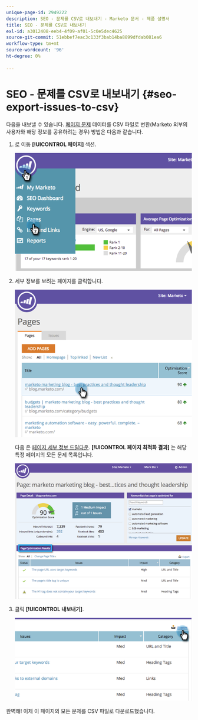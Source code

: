 ```yaml
---
unique-page-id: 2949222
description: SEO - 문제를 CSV로 내보내기 - Marketo 문서 - 제품 설명서
title: SEO - 문제를 CSV로 내보내기
exl-id: a3012408-eeb4-4f09-af01-5c0e5dec4625
source-git-commit: 51ebbef7eac3c133f3bab14ba8899dfdab081ea6
workflow-type: tm+mt
source-wordcount: '96'
ht-degree: 0%

---
```


# SEO - 문제를 CSV로 내보내기 {#seo-export-issues-to-csv}

다음을 내보낼 수 있습니다. [페이지 문제](/help/marketo/product-docs/additional-apps/seo/pages/seo-understanding-pages.md) 데이터를 CSV 파일로 변환(Marketo 외부의 사용자와 해당 정보를 공유하려는 경우) 방법은 다음과 같습니다.

1. 로 이동 **[!UICONTROL 페이지]** 섹션.

   ![](assets/image2014-9-18-13-3a16-3a5.png)

1. 세부 정보를 보려는 페이지를 클릭합니다.

   ![](assets/image2014-9-18-13-3a16-3a8.png)

   다음 은 [페이지 세부 정보 드릴다운](/help/marketo/product-docs/additional-apps/seo/pages/seo-using-the-page-detail-drill-down.md). **[!UICONTROL 페이지 최적화 결과]** 는 해당 특정 페이지의 모든 문제 목록입니다.

   ![](assets/image2014-9-18-13-3a16-3a12.png)

1. 클릭 **[!UICONTROL 내보내기]**.

   ![](assets/image2014-9-18-13-3a16-3a39.png)

완벽해! 이제 이 페이지의 모든 문제를 CSV 파일로 다운로드했습니다.
